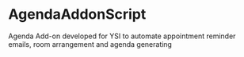 # AgendaAddonScript
Agenda Add-on developed for YSI to automate appointment reminder emails, room arrangement and agenda generating
